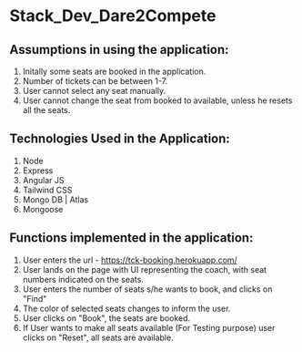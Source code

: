 # Stack_Dev_Dare2Compete

Assumptions in using the application:
----------------------------------------------------------------------------------------------------

1. Initally some seats are booked in the application.
2. Number of tickets can be between 1-7.
3. User cannot select any seat manually.
4. User cannot change the seat from booked to available, unless he resets all the seats.

Technologies Used in the Application:
--------------------------------------------------------------------------------------------------------

1. Node
2. Express
3. Angular JS
4. Tailwind CSS
5. Mongo DB | Atlas
6. Mongoose

Functions implemented in the application:
-------------------------------------------------------------------------------------------------------

1. User enters the url - https://tck-booking.herokuapp.com/
2. User lands on the page with UI representing the coach, with seat numbers indicated on the seats.
3. User enters the number of seats s/he wants to book, and clicks on "Find"
4. The color of selected seats changes to inform the user.
5. User clicks on "Book", the seats are booked.
6. If User wants to make all seats available (For Testing purpose) user clicks on "Reset", all seats are 
    available.
